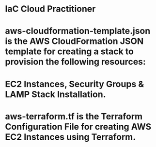 # IaC Cloud Practitioner
# aws-cloudformation-template.json is the AWS CloudFormation JSON template for creating a stack to provision the following resources:
# EC2 Instances, Security Groups & LAMP Stack Installation.
# aws-terraform.tf is the Terraform Configuration File for creating AWS EC2 Instances using Terraform.
